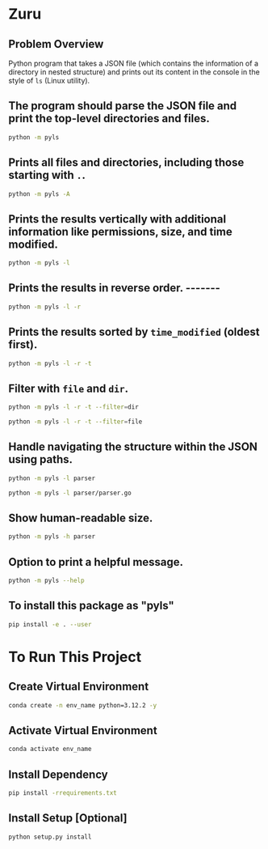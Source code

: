 # Zuru

## Problem Overview
Python program that takes a JSON file (which contains the information of a directory in nested structure) and prints out its content in the console in the style of `ls` (Linux utility).

## The program should parse the JSON file and print the top-level directories and files.
```bash
python -m pyls
```
## Prints all files and directories, including those starting with `.`.
```bash
python -m pyls -A
```
## Prints the results vertically with additional information like permissions, size, and time modified.
```bash
python -m pyls -l
```
## Prints the results in reverse order.  -------
```bash
python -m pyls -l -r
```
## Prints the results sorted by `time_modified` (oldest first).
```bash
python -m pyls -l -r -t
```
## Filter with `file` and `dir`.
```bash
python -m pyls -l -r -t --filter=dir
```
```bash
python -m pyls -l -r -t --filter=file
```
## Handle navigating the structure within the JSON using paths.
```bash
python -m pyls -l parser
```
```bash
python -m pyls -l parser/parser.go
```
## Show human-readable size.
```bash
python -m pyls -h parser
```
## Option to print a helpful message.
```bash
python -m pyls --help
```
## To install this package as "pyls"
```bash
pip install -e . --user
```

# To Run This Project

## Create Virtual Environment
```bash
conda create -n env_name python=3.12.2 -y
```
## Activate Virtual Environment
```bash
conda activate env_name
```
## Install Dependency
```bash
pip install -rrequirements.txt
```
## Install Setup [Optional]
```bash
python setup.py install
```